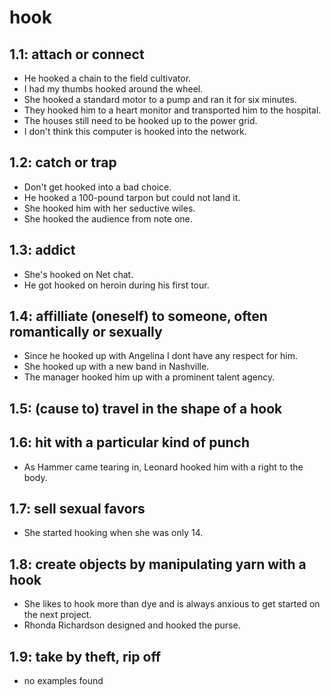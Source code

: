 # hook
## 1.1: attach or connect

  *  He hooked a chain to the field cultivator.
  *  I had my thumbs hooked around the wheel.
  *  She hooked a standard motor to a pump and ran it for six minutes.
  *  They hooked him to a heart monitor and transported him to the hospital.
  *  The houses still need to be hooked up to the power grid.
  *  I don't think this computer is hooked into the network.

## 1.2: catch or trap

  *  Don't get hooked into a bad choice.
  *  He hooked a 100-pound tarpon but could not land it.
  *  She hooked him with her seductive wiles.
  *  She hooked the audience from note one.

## 1.3: addict

  *  She's hooked on Net chat.
  *  He got hooked on heroin during his first tour.

## 1.4: affilliate (oneself) to someone, often romantically or sexually

  *  Since he hooked up with Angelina I dont have any respect for him.
  *  She hooked up with a new band in Nashville.
  *  The manager hooked him up with a prominent talent agency.

## 1.5: (cause to) travel in the shape of a hook


## 1.6: hit with a particular kind of punch

  *  As Hammer came tearing in, Leonard hooked him with a right to the body.

## 1.7: sell sexual favors

  *  She started hooking when she was only 14.

## 1.8: create objects by manipulating yarn with a hook

  *  She likes to hook more than dye and is always anxious to get started on the next project.
  *  Rhonda Richardson designed and hooked the purse.

## 1.9: take by theft, rip off

  *  no examples found
